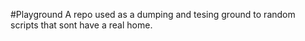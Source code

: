 #Playground
A repo used as a dumping and tesing ground to random scripts that sont have a real home. 
